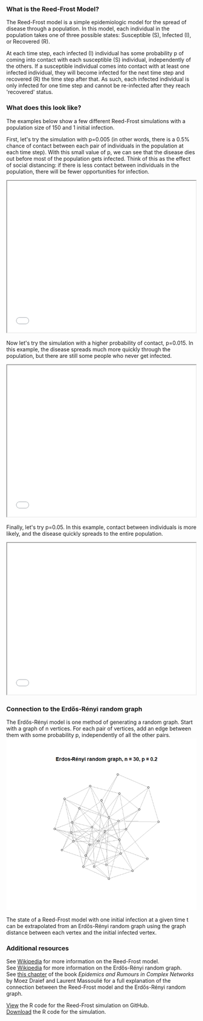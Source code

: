 ### What is the Reed-Frost Model?
The Reed-Frost model is a simple epidemiologic model for the spread of disease through a population. In this model, each individual in the population takes one of three possible states: Susceptible (S), Infected (I), or Recovered (R).

At each time step, each infected (I) individual has some probability p of coming into contact with each susceptible (S) individual, independently of the others. If a susceptible individual comes into contact with at least one infected individual, they will become infected for the next time step and recovered (R) the time step after that. As such, each infected individual is only infected for one time step and cannot be re-infected after they reach 'recovered' status.

### What does this look like?
The examples below show a few different Reed-Frost simulations with a population size of 150 and 1 initial infection.

<html>
  <p>First, let's try the simulation with p=0.005 (in other words, there is a 0.5% chance of contact between each pair of individuals in the population at each time step). With this small value of p, we can see that the disease dies out before most of the population gets infected. Think of this as the effect of social distancing: if there is less contact between individuals in the population, there will be fewer opportunities for infection.</p>
<iframe width="500" height="400" src="rfvideo3.mp4"></iframe>
<br>  
<p>Now let's try the simulation with a higher probability of contact, p=0.015. In this example, the disease spreads much more quickly through the population, but there are still some people who never get infected.</p>  
<iframe width="500" height="400" src="rfvideo.mp4"></iframe>
<br>
<p>Finally, let's try p=0.05. In this example, contact between individuals is more likely, and the disease quickly spreads to the entire population.</p>
<iframe width="500" height="400" src="rfvideo2.mp4"></iframe>
<br>  
</html>

### Connection to the Erdős-Rényi random graph

The Erdős-Rényi model is one method of generating a random graph. Start with a graph of n vertices. For each pair of vertices, add an edge between them with some probability p, independently of all the other pairs. <br>
![Image](ERgraph.png)

The state of a Reed-Frost model with one initial infection at a given time t can be extrapolated from an Erdős-Rényi random graph using the graph distance between each vertex and the initial infected vertex.

### Additional resources
See [Wikipedia](https://en.wikipedia.org/wiki/Reed%E2%80%93Frost_model) for more information on the Reed-Frost model. <br>
See [Wikipedia](https://en.wikipedia.org/wiki/Erd%C5%91s%E2%80%93R%C3%A9nyi_model) for more information on the Erdős-Rényi random graph. <br>
See [this chapter](https://www-cambridge-org.offcampus.lib.washington.edu/core/books/epidemics-and-rumours-in-complex-networks/reedfrost-epidemics-and-erdsrenyi-random-graphs/C59F42D33598700008672D1A717BDBB8#) of the book _Epidemics and Rumours in Complex Networks_ by Moez Draief and Laurent Massoulié for a full explanation of the connection between the Reed-Frost model and the Erdős-Rényi random graph. <br/>

[View](https://github.com/jamie-forschmiedt/reedfrost/blob/gh-pages/ReedFrostVideo.R) the R code for the Reed-Frost simulation on GitHub. <br>
[Download](https://downgit.github.io/#/home?url=https://github.com/jamie-forschmiedt/reedfrost/blob/gh-pages/ReedFrostVideo.R) the R code for the simulation.
